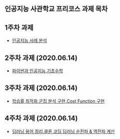 인공지능 사관학교 프리코스 과제 목차
--------------------------------------------
1주차 과제
--------------------------------------------
* [인공지능 사례 분석](https://colab.research.google.com/drive/1wLRs9tIPLOmjRf3u_9ZHO36kvtH412H1)

2주차 과제 (2020.06.14)
--------------------------------------------
* [파이썬과 인공지능 기초수학](https://colab.research.google.com/drive/1wLRs9tIPLOmjRf3u_9ZHO36kvtH412H1)

3주차 과제 (2020.06.14)
---------------------------------------------
* [학습률 최적화,군집 분석 구현,Cost Function 구현](https://colab.research.google.com/drive/1cYRi5PnWpkEGRngxfqcXNQW_H3Ync7nw)

4주차 과제 (2020.06.14)
---------------------------------------------
* [딥러닝 용어 정리,클론 코딩,딥러닝 순전파 & 역전파 계산](https://colab.research.google.com/drive/1YRIVJCiJasLrgX1G_EcqfHZ0yCIEiFGN#scrollTo=BgavfvqiWxBU)
